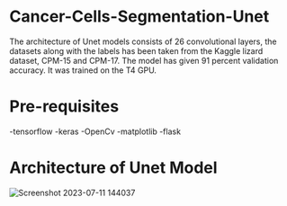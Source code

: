 # Cancer-Cells-Segmentation-Unet

The architecture of Unet models consists of 26 convolutional layers, the datasets along with the labels has been taken from the Kaggle lizard dataset, CPM-15 and CPM-17. The model has given 91 percent validation accuracy. It was trained on the T4 GPU.

# Pre-requisites
-tensorflow
-keras
-OpenCv
-matplotlib
-flask


# Architecture of Unet Model

![Screenshot 2023-07-11 144037](https://github.com/Hassan-293/Cancerous-Cells-Segmentation/assets/88833393/60bb6529-4114-4e80-85f5-f16bee2ec592)
